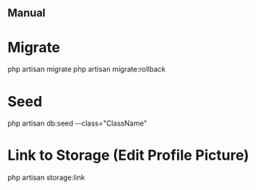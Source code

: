 ## Manual 

# Migrate
php artisan migrate
php artisan migrate:rollback

# Seed
php artisan db:seed --class="ClassName"

# Link to Storage (Edit Profile Picture)
php artisan storage:link